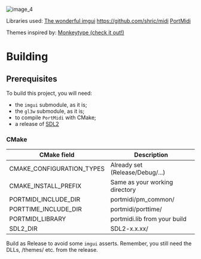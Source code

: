 ![image_4](https://user-images.githubusercontent.com/56356662/182448262-1aaf1803-e401-4e77-9706-b7f6f4bfa4b1.png)

Libraries used:
[The wonderful imgui](https://github.com/ocornut/imgui)
https://github.com/shric/midi
[PortMidi](https://github.com/PortMidi/portmidi)

Themes inspired by:
[Monkeytype (check it out!)](https://github.com/monkeytypegame/monkeytype)

# Building

## Prerequisites

To build this project, you will need:
- the `imgui` submodule, as it is;
- the `gl3w` submodule, as it is;
- to compile `PortMidi` with CMake;
- a release of [SDL2](https://www.libsdl.org/)

### CMake

| CMake field| Description|  
| ----------- | ----------- |  
| CMAKE_CONFIGURATION_TYPES| Already set (Release/Debug/...)|  
| CMAKE_INSTALL_PREFIX| Same as your working directory|
| PORTMIDI_INCLUDE_DIR| portmidi/pm_common/|
| PORTTIME_INCLUDE_DIR| portmidi/porttime/|
| PORTMIDI_LIBRARY| portmidi.lib from your build|
| SDL2_DIR| SDL2-x.x.xx/|

Build as Release to avoid some `imgui` asserts.
Remember, you still need the DLLs, /themes/ etc. from the release.
